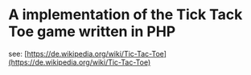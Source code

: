 # A implementation of the Tick Tack Toe game written in PHP

see: [https://de.wikipedia.org/wiki/Tic-Tac-Toe](https://de.wikipedia.org/wiki/Tic-Tac-Toe)